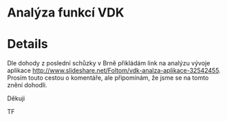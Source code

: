 # Analýza funkcí VDK #



# Details #

Dle dohody z poslední schůzky v Brně přikládám link na analýzu vývoje aplikace http://www.slideshare.net/Foltom/vdk-analza-aplikace-32542455. Prosím touto cestou o komentáře, ale připomínám, že jsme se na tomto znění dohodli.

Děkuji

TF